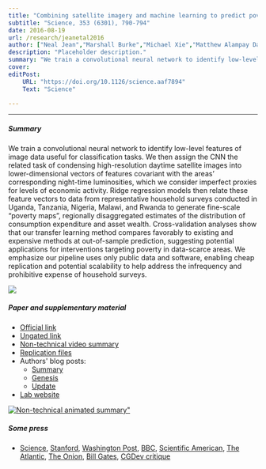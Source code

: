 ```yaml
---
title: "Combining satellite imagery and machine learning to predict poverty"
subtitle: "Science, 353 (6301), 790-794"
date: 2016-08-19
url: /research/jeanetal2016
author: ["Neal Jean","Marshall Burke","Michael Xie","Matthew Alampay Davis","David B. Lobell","Stefano Ermon"]
description: "Placeholder description." 
summary: "We train a convolutional neural network to identify low-level features of image data useful for classification tasks. We then assign the CNN the related task of condensing high-resolution daytime satellite images into lower-dimensional vectors of features covariant with the areas’ corresponding night-time luminosities, which we consider imperfect proxies for levels of economic activity. Ridge regression models then relate these feature vectors to data from representative household surveys conducted in Uganda, Tanzania, Nigeria, Malawi, and Rwanda to generate fine-scale “poverty maps”, regionally disaggregated estimates of the distribution of consumption expenditure and asset wealth. Cross-validation analyses show that our transfer learning method compares favorably to existing and expensive methods at out-of-sample prediction, suggesting potential applications for interventions targeting poverty in data-scarce areas. We emphasize our pipeline uses only public data and software, enabling cheap replication and potential scalability to help address the infrequency and prohibitive expense of household surveys." 
cover:
editPost:
    URL: "https://doi.org/10.1126/science.aaf7894"
    Text: "Science"

---
```


---

##### Summary

We train a convolutional neural network to identify low-level features of image data useful for classification tasks. We then assign the CNN the related task of condensing high-resolution daytime satellite images into lower-dimensional vectors of features covariant with the areas’ corresponding night-time luminosities, which we consider imperfect proxies for levels of economic activity. Ridge regression models then relate these feature vectors to data from representative household surveys conducted in Uganda, Tanzania, Nigeria, Malawi, and Rwanda to generate fine-scale “poverty maps”, regionally disaggregated estimates of the distribution of consumption expenditure and asset wealth. Cross-validation analyses show that our transfer learning method compares favorably to existing and expensive methods at out-of-sample prediction, suggesting potential applications for interventions targeting poverty in data-scarce areas. We emphasize our pipeline uses only public data and software, enabling cheap replication and potential scalability to help address the infrequency and prohibitive expense of household surveys.

![](/papers/PovertyMap.png)


##### Paper and supplementary material

+ [Official link](https://www.science.org/doi/10.1126/science.aaf7894)
+ [Ungated link](/papers/JeanEtAl2016.pdf)
+ [Non-technical video summary](http://www.youtube.com/watch?v=DafZSeIGLNE)
+ [Replication files](https://github.com/nealjean/predicting-poverty)
+ Authors' blog posts:
    + [Summary](http://www.g-feed.com/2016/08/economics-from-space.html)
    + [Genesis](http://www.g-feed.com/2016/08/risk-aversion-in-science.html)
    + [Update](http://www.g-feed.com/2017/02/targeting-poverty-with-satellites.html)
+ [Lab website](http://sustain.stanford.edu/predicting-poverty)

[![Non-technical animated summary"](https://img.youtube.com/vi/DafZSeIGLNE/hqdefault.jpg)](https://youtu.be/DafZSeIGLNE)

##### Some press

+ [Science](http://science.sciencemag.org/content/353/6301/753), [Stanford](https://news.stanford.edu/2016/08/18/combining-satellite-data-machine-learning-to-map-poverty/), [Washington Post](https://www.washingtonpost.com/news/wonk/wp/2016/08/24/how-satellite-images-are-helping-find-the-worlds-hidden-poor/?noredirect=on&utm_term=.ad5ca2f277da), [BBC](https://www.bbc.co.uk/news/science-environment-37122748), [Scientific American](https://www.scientificamerican.com/article/2016-world-changing-ideas/), [The Atlantic](https://www.theatlantic.com/technology/archive/2016/08/can-satellites-learn-to-see-poverty/497153/), [The Onion](https://www.theonion.com/satellite-images-could-predict-poverty-1819563263), [Bill Gates](https://twitter.com/BillGates/status/773188644014350336), [CGDev critique](https://www.cgdev.org/blog/can-we-measure-poverty-outer-space)